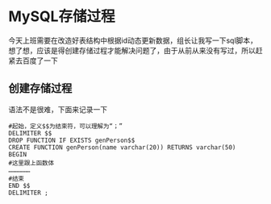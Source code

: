 # MySQL存储过程

今天上班需要在改造好表结构中根据id动态更新数据，组长让我写一下sql脚本，想了想，应该是得创建存储过程才能解决问题了，由于从前从来没有写过，所以赶紧去百度了一下



## 创建存储过程

语法不是很难，下面来记录一下

```
#起始，定义$$为结束符，可以理解为“；”
DELIMITER $$
DROP FUNCTION IF EXISTS genPerson$$
CREATE FUNCTION genPerson(name varchar(20)) RETURNS varchar(50)
BEGIN
#这里跟上函数体
………………
#结束
END $$
DELIMITER ;
```

